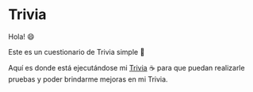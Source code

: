 # Trivia
Hola! :smile:

Este es un cuestionario de Trivia simple 📝

Aquí es donde está ejecutándose mi [Trivia](https://replit.com/@Natalia47/Trivia?v=1) :coffee:  para que puedan realizarle pruebas y poder brindarme mejoras en mi Trivia.
